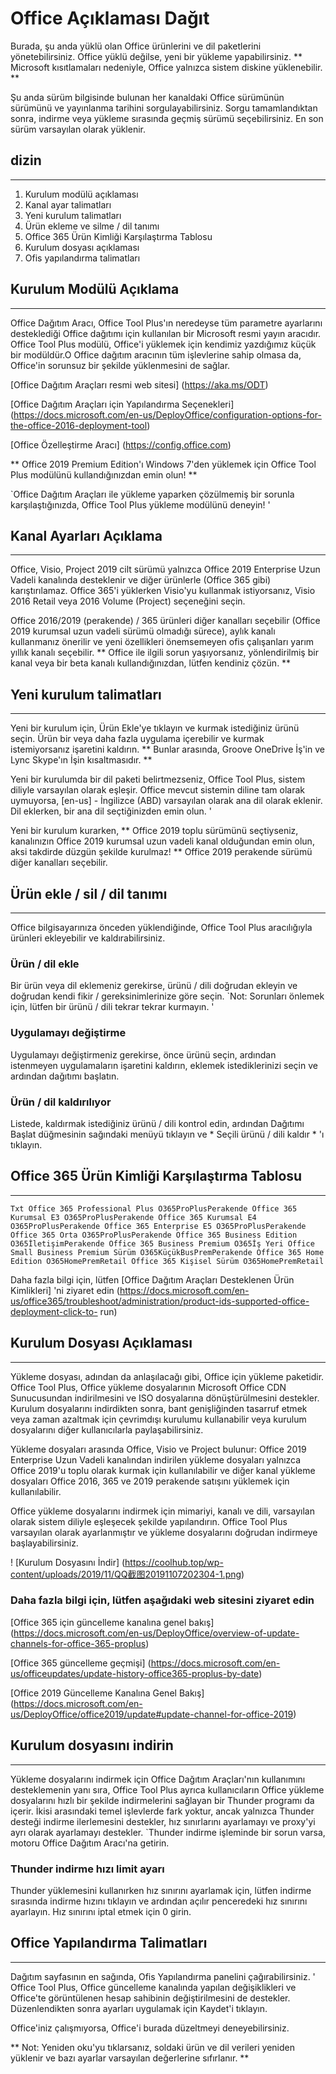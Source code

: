 # Office Açıklaması Dağıt

Burada, şu anda yüklü olan Office ürünlerini ve dil paketlerini yönetebilirsiniz. Office yüklü değilse, yeni bir yükleme yapabilirsiniz. ** Microsoft kısıtlamaları nedeniyle, Office yalnızca sistem diskine yüklenebilir. **

Şu anda sürüm bilgisinde bulunan her kanaldaki Office sürümünün sürümünü ve yayınlanma tarihini sorgulayabilirsiniz. Sorgu tamamlandıktan sonra, indirme veya yükleme sırasında geçmiş sürümü seçebilirsiniz. En son sürüm varsayılan olarak yüklenir.

## dizin

---

1. Kurulum modülü açıklaması
2. Kanal ayar talimatları
3. Yeni kurulum talimatları
4. Ürün ekleme ve silme / dil tanımı
5. Office 365 Ürün Kimliği Karşılaştırma Tablosu
6. Kurulum dosyası açıklaması
7. Ofis yapılandırma talimatları

## Kurulum Modülü Açıklama

---

Office Dağıtım Aracı, Office Tool Plus'ın neredeyse tüm parametre ayarlarını desteklediği Office dağıtımı için kullanılan bir Microsoft resmi yayın aracıdır.
Office Tool Plus modülü, Office'i yüklemek için kendimiz yazdığımız küçük bir modüldür.O Office dağıtım aracının tüm işlevlerine sahip olmasa da, Office'in sorunsuz bir şekilde yüklenmesini de sağlar.

[Office Dağıtım Araçları resmi web sitesi] (https://aka.ms/ODT)

[Office Dağıtım Araçları için Yapılandırma Seçenekleri] (https://docs.microsoft.com/en-us/DeployOffice/configuration-options-for-the-office-2016-deployment-tool)

[Office Özelleştirme Aracı] (https://config.office.com)

** Office 2019 Premium Edition'ı Windows 7'den yüklemek için Office Tool Plus modülünü kullandığınızdan emin olun! **

`Office Dağıtım Araçları ile yükleme yaparken çözülmemiş bir sorunla karşılaştığınızda, Office Tool Plus yükleme modülünü deneyin! '

## Kanal Ayarları Açıklama

---

Office, Visio, Project 2019 cilt sürümü yalnızca Office 2019 Enterprise Uzun Vadeli kanalında desteklenir ve diğer ürünlerle (Office 365 gibi) karıştırılamaz.
Office 365'i yüklerken Visio'yu kullanmak istiyorsanız, Visio 2016 Retail veya 2016 Volume (Project) seçeneğini seçin.

Office 2016/2019 (perakende) / 365 ürünleri diğer kanalları seçebilir (Office 2019 kurumsal uzun vadeli sürümü olmadığı sürece), aylık kanalı kullanmanız önerilir ve yeni özellikleri önemsemeyen ofis çalışanları yarım yıllık kanalı seçebilir. ** Office ile ilgili sorun yaşıyorsanız, yönlendirilmiş bir kanal veya bir beta kanalı kullandığınızdan, lütfen kendiniz çözün. **

## Yeni kurulum talimatları

---

Yeni bir kurulum için, Ürün Ekle'ye tıklayın ve kurmak istediğiniz ürünü seçin. Ürün bir veya daha fazla uygulama içerebilir ve kurmak istemiyorsanız işaretini kaldırın. ** Bunlar arasında, Groove OneDrive İş'in ve Lync Skype'ın İşin kısaltmasıdır. **

Yeni bir kurulumda bir dil paketi belirtmezseniz, Office Tool Plus, sistem diliyle varsayılan olarak eşleşir. Office mevcut sistemin diline tam olarak uymuyorsa, [en-us] - İngilizce (ABD) varsayılan olarak ana dil olarak eklenir.
Dil eklerken, bir ana dil seçtiğinizden emin olun. '

Yeni bir kurulum kurarken, ** Office 2019 toplu sürümünü seçtiyseniz, kanalınızın Office 2019 kurumsal uzun vadeli kanal olduğundan emin olun, aksi takdirde düzgün şekilde kurulmaz! ** Office 2019 perakende sürümü diğer kanalları seçebilir.

## Ürün ekle / sil / dil tanımı

---

Office bilgisayarınıza önceden yüklendiğinde, Office Tool Plus aracılığıyla ürünleri ekleyebilir ve kaldırabilirsiniz.

### Ürün / dil ekle

Bir ürün veya dil eklemeniz gerekirse, ürünü / dili doğrudan ekleyin ve doğrudan kendi fikir / gereksinimlerinize göre seçin. `Not: Sorunları önlemek için, lütfen bir ürünü / dili tekrar tekrar kurmayın. '

### Uygulamayı değiştirme

Uygulamayı değiştirmeniz gerekirse, önce ürünü seçin, ardından istenmeyen uygulamaların işaretini kaldırın, eklemek istediklerinizi seçin ve ardından dağıtımı başlatın.

### Ürün / dil kaldırılıyor

Listede, kaldırmak istediğiniz ürünü / dili kontrol edin, ardından Dağıtımı Başlat düğmesinin sağındaki menüyü tıklayın ve * Seçili ürünü / dili kaldır * 'ı tıklayın.

## Office 365 Ürün Kimliği Karşılaştırma Tablosu

---

`Txt
Office 365 Professional Plus O365ProPlusPerakende
Office 365 Kurumsal E3 O365ProPlusPerakende
Office 365 Kurumsal E4 O365ProPlusPerakende
Office 365 Enterprise E5 O365ProPlusPerakende
Office 365 Orta O365ProPlusPerakende
Office 365 Business Edition O365İletişimPerakende
Office 365 Business Premium O365İş Yeri
Office Small Business Premium Sürüm O365KüçükBusPremPerakende
Office 365 Home Edition O365HomePremRetail
Office 365 Kişisel Sürüm O365HomePremRetail
`

Daha fazla bilgi için, lütfen [Office Dağıtım Araçları Desteklenen Ürün Kimlikleri] 'ni ziyaret edin (https://docs.microsoft.com/en-us/office365/troubleshoot/administration/product-ids-supported-office-deployment-click-to- run)

## Kurulum Dosyası Açıklaması

---

Yükleme dosyası, adından da anlaşılacağı gibi, Office için yükleme paketidir. Office Tool Plus, Office yükleme dosyalarının Microsoft Office CDN Sunucusundan indirilmesini ve ISO dosyalarına dönüştürülmesini destekler. Kurulum dosyalarını indirdikten sonra, bant genişliğinden tasarruf etmek veya zaman azaltmak için çevrimdışı kurulumu kullanabilir veya kurulum dosyalarını diğer kullanıcılarla paylaşabilirsiniz.

Yükleme dosyaları arasında Office, Visio ve Project bulunur: Office 2019 Enterprise Uzun Vadeli kanalından indirilen yükleme dosyaları yalnızca Office 2019'u toplu olarak kurmak için kullanılabilir ve diğer kanal yükleme dosyaları Office 2016, 365 ve 2019 perakende satışını yüklemek için kullanılabilir.

Office yükleme dosyalarını indirmek için mimariyi, kanalı ve dili, varsayılan olarak sistem diliyle eşleşecek şekilde yapılandırın. Office Tool Plus varsayılan olarak ayarlanmıştır ve yükleme dosyalarını doğrudan indirmeye başlayabilirsiniz.

! [Kurulum Dosyasını İndir] (https://coolhub.top/wp-content/uploads/2019/11/QQ截图20191107202304-1.png)

### Daha fazla bilgi için, lütfen aşağıdaki web sitesini ziyaret edin

[Office 365 için güncelleme kanalına genel bakış] (https://docs.microsoft.com/en-us/DeployOffice/overview-of-update-channels-for-office-365-proplus)

[Office 365 güncelleme geçmişi] (https://docs.microsoft.com/en-us/officeupdates/update-history-office365-proplus-by-date)

[Office 2019 Güncelleme Kanalına Genel Bakış] (https://docs.microsoft.com/en-us/DeployOffice/office2019/update#update-channel-for-office-2019)

## Kurulum dosyasını indirin

---

Yükleme dosyalarını indirmek için Office Dağıtım Araçları'nın kullanımını desteklemenin yanı sıra, Office Tool Plus ayrıca kullanıcıların Office yükleme dosyalarını hızlı bir şekilde indirmelerini sağlayan bir Thunder programı da içerir. İkisi arasındaki temel işlevlerde fark yoktur, ancak yalnızca Thunder desteği indirme ilerlemesini destekler, hız sınırlarını ayarlamayı ve proxy'yi ayrı olarak ayarlamayı destekler. `Thunder indirme işleminde bir sorun varsa, motoru Office Dağıtım Aracı'na getirin.

### Thunder indirme hızı limit ayarı

Thunder yüklemesini kullanırken hız sınırını ayarlamak için, lütfen indirme sırasında indirme hızını tıklayın ve ardından açılır penceredeki hız sınırını ayarlayın. Hız sınırını iptal etmek için 0 girin.

## Office Yapılandırma Talimatları

---

Dağıtım sayfasının en sağında, Ofis Yapılandırma panelini çağırabilirsiniz. '
Office Tool Plus, Office güncelleme kanalında yapılan değişiklikleri ve Office'te görüntülenen hesap sahibinin değiştirilmesini de destekler. Düzenlendikten sonra ayarları uygulamak için Kaydet'i tıklayın.

Office'iniz çalışmıyorsa, Office'i burada düzeltmeyi deneyebilirsiniz.

** Not: Yeniden oku'yu tıklarsanız, soldaki ürün ve dil verileri yeniden yüklenir ve bazı ayarlar varsayılan değerlerine sıfırlanır. **